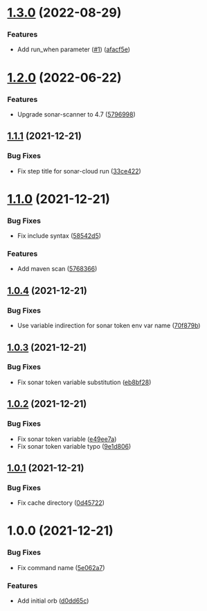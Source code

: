 # [1.3.0](https://github.com/trustedshops-public/circleci-orb-sonarcloud/compare/1.2.0...1.3.0) (2022-08-29)


### Features

* Add run_when parameter ([#1](https://github.com/trustedshops-public/circleci-orb-sonarcloud/issues/1)) ([afacf5e](https://github.com/trustedshops-public/circleci-orb-sonarcloud/commit/afacf5e906443adcbec99071f8c3f7afadee9bfb))

# [1.2.0](https://github.com/trustedshops-public/circleci-orb-sonarcloud/compare/1.1.1...1.2.0) (2022-06-22)


### Features

* Upgrade sonar-scanner to 4.7 ([5796998](https://github.com/trustedshops-public/circleci-orb-sonarcloud/commit/57969982cbe7d0572a1e60de30fd698f7f68be9b))

## [1.1.1](https://github.com/trustedshops-public/circleci-orb-sonarcloud/compare/1.1.0...1.1.1) (2021-12-21)


### Bug Fixes

* Fix step title for sonar-cloud run ([33ce422](https://github.com/trustedshops-public/circleci-orb-sonarcloud/commit/33ce422f798ef3a8b38bcf615ff5f57f94d6fa6e))

# [1.1.0](https://github.com/trustedshops-public/circleci-orb-sonarcloud/compare/1.0.4...1.1.0) (2021-12-21)


### Bug Fixes

* Fix include syntax ([58542d5](https://github.com/trustedshops-public/circleci-orb-sonarcloud/commit/58542d55e94c9b384b73819f98f14c8db2ec063b))


### Features

* Add maven scan ([5768366](https://github.com/trustedshops-public/circleci-orb-sonarcloud/commit/576836612574c34285136d71ad6c23a520d8e4b8))

## [1.0.4](https://github.com/trustedshops-public/circleci-orb-sonarcloud/compare/1.0.3...1.0.4) (2021-12-21)


### Bug Fixes

* Use variable indirection for sonar token env var name ([70f879b](https://github.com/trustedshops-public/circleci-orb-sonarcloud/commit/70f879bdaf1e3d8e66beaa3e2cce66ca98433aae))

## [1.0.3](https://github.com/trustedshops-public/circleci-orb-sonarcloud/compare/1.0.2...1.0.3) (2021-12-21)


### Bug Fixes

* Fix sonar token variable substitution ([eb8bf28](https://github.com/trustedshops-public/circleci-orb-sonarcloud/commit/eb8bf28c2351f28eeccadc691cb57c5137bc2dc6))

## [1.0.2](https://github.com/trustedshops-public/circleci-orb-sonarcloud/compare/1.0.1...1.0.2) (2021-12-21)


### Bug Fixes

* Fix sonar token variable ([e49ee7a](https://github.com/trustedshops-public/circleci-orb-sonarcloud/commit/e49ee7ac98e7ec541d50f3f1442e5c76aa484a50))
* Fix sonar token variable typo ([9e1d806](https://github.com/trustedshops-public/circleci-orb-sonarcloud/commit/9e1d8066788ab60e35789fe4b16b70ce35e30427))

## [1.0.1](https://github.com/trustedshops-public/circleci-orb-sonarcloud/compare/1.0.0...1.0.1) (2021-12-21)


### Bug Fixes

* Fix cache directory ([0d45722](https://github.com/trustedshops-public/circleci-orb-sonarcloud/commit/0d4572229633199eb949d7bb53974c76e345b93a))

# 1.0.0 (2021-12-21)


### Bug Fixes

* Fix command name ([5e062a7](https://github.com/trustedshops-public/circleci-orb-sonarcloud/commit/5e062a740408a4bdbbd3d71cb0aeb81ee03f9f38))


### Features

* Add initial orb ([d0dd65c](https://github.com/trustedshops-public/circleci-orb-sonarcloud/commit/d0dd65c74e02873c8c51248620dc1b6bac975a89))
